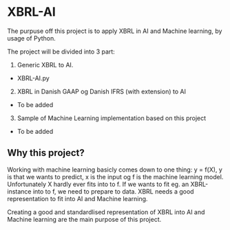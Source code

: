 # XBRL-AI

The purpuse off this project is to apply XBRL in AI and Machine learning, by usage of Python.

The project will be divided into 3 part:
1. Generic XBRL to AI.
  * XBRL-AI.py
2. XBRL in Danish GAAP og Danish IFRS (with extension) to AI
  * To be added
3. Sample of Machine Learning implementation based on this project
  * To be added

## Why this project?

Working with machine learning basicly comes down to one thing: y = f(X), y is that we wants to predict, x is the input og f is the machine learning model. Unfortunately X hardly ever fits into to f. If we wants to fit eg. an XBRL-instance into to f, we need to prepare to data. XBRL needs a good representation to fit into AI and Machine learning.

Creating a good and standardlised representation of XBRL into AI and Machine learning are the main purpose of this project.
